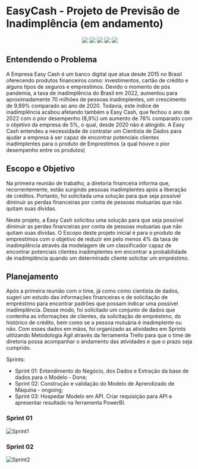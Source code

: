 # EasyCash - Projeto de Previsão de Inadimplência (em andamento)

<div align="center">
<img src="https://img.shields.io/badge/MySQL-005C84?style=for-the-badge&logo=mysql&logoColor=white"><img>
<img src="https://img.shields.io/badge/Python-14354C?style=for-the-badge&logo=python&logoColor=yellow"> </img>
<img src="https://img.shields.io/badge/scikit_learn-F7931E?style=for-the-badge&logo=scikit-learn&logoColor=white"></img>
<img src="https://img.shields.io/badge/fastapi-109989?style=for-the-badge&logo=FASTAPI&logoColor=white"> </img>
<img src="https://img.shields.io/badge/PowerBI-F2C811?style=for-the-badge&logo=Power%20BI&logoColor=black"> </img>
</div>

## Entendendo o Problema
A Empresa Easy Cash é um banco digital que atua desde 2015 no Brasil oferecendo produtos financeiros como: investimentos, cartão de crédito e alguns tipos de seguros e emprestímos. Devido o momento de pós pandemia, a taxa de inadimplência do Brasil em 2022, aumentou para aproximadamente 70 milhões de pessoas inadimplentes, um crescimento de 9,89% comparado ao ano de 2020. Todavia, este indíce de inadimplência acabou afetando também a Easy Cash, que fechou o ano de 2022 com o pior desempenho (8,9%) um aumento de 78% comparado com o objetivo da empresa de 5%, o qual, desde 2020 não é atingido.
A Easy Cash entendeu a necessidade de contratar um Cientista de Dados para ajudar a empresa á ser capaz de encontrar potenciais clientes inadimplentes para o produto de Emprestímos (a qual houve o pior desempenho entre os produtos)

## Escopo e Objetivo
Na primeira reunião de trabalho, a diretoria financeira informa que, recorrentemente, estão surgindo pessoas inadimplentes após a liberação de créditos. Portanto, foi solicitada uma solução para que seja possível diminuir as perdas financeiras por conta de pessoas mutuarias que não quitam suas dívidas.

Neste projeto, a Easy Cash solicitou uma solução para que seja possível diminuir as perdas financeiras por conta de pessoas mutuarias que não quitam suas dívidas. O Escopo deste projeto inicial é para o produto de emprestímos com o objetivo de reduzir em pelo menos 4% da taxa de inadimplência através da modelagem de um classificador capaz de encontrar potenciais clientes inadimplentes em encontrar a probabilidade de inadimplência quando um determinado cliente solicitar um empréstimo.

## Planejamento
Após a primeira reunião com o time, já como como cientista de dados, sugeri um estudo das informações financeiras e de solicitação de empréstimo para encontrar padrões que possam indicar uma possível inadimplência. Desse modo, foi solicitado um conjunto de dados que contenha as informações de clientes, da solicitação de empréstimo, do histórico de crédito, bem como se a pessoa mutuária é inadimplente ou não. Com esses dados em mãos, foi organizado as atividades em Sprints utilizando Metodologia Ágil através da ferramenta Trello para que o time de diretoria possa acompanhar o andamento das atividades e que o prazo seja cumprido.

Sprints:
- Sprint 01: Entendimento do Negócio, dos Dados e Extração da base de dados para o Modelo - Done;
- Sprint 02: Construção e validação do Modelo de Aprendizado de Máquina - ongoing;
- Sprint 03: Hospedar Modelo em API. Criar requisição para API e apresentar resultado na ferramenta PowerBI.

### Sprint 01
![Sprint1](https://user-images.githubusercontent.com/97552106/213252913-2377a57c-b470-4da3-b893-d1e2f0b37615.png)



### Sprint 02
![Sprint2](https://user-images.githubusercontent.com/97552106/213250606-294c34df-b518-4583-95bc-d77cafd5af62.png)



